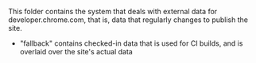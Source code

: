 This folder contains the system that deals with external data for developer.chrome.com, that is, data that regularly changes to publish the site.

- "fallback" contains checked-in data that is used for CI builds, and is overlaid over the site's actual data